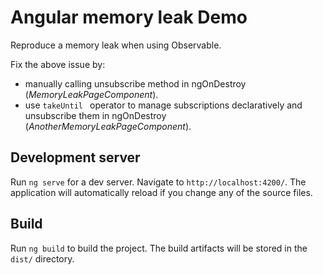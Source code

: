 # Angular memory leak Demo

Reproduce a memory leak when using Observable.

Fix the above issue by:

- manually calling unsubscribe method in ngOnDestroy (*MemoryLeakPageComponent*).
- use `takeUntil ` operator to manage subscriptions declaratively and unsubscribe them in ngOnDestroy (*AnotherMemoryLeakPageComponent*).

## Development server

Run `ng serve` for a dev server. Navigate to `http://localhost:4200/`. The application will automatically reload if you change any of the source files.

## Build

Run `ng build` to build the project. The build artifacts will be stored in the `dist/` directory.

